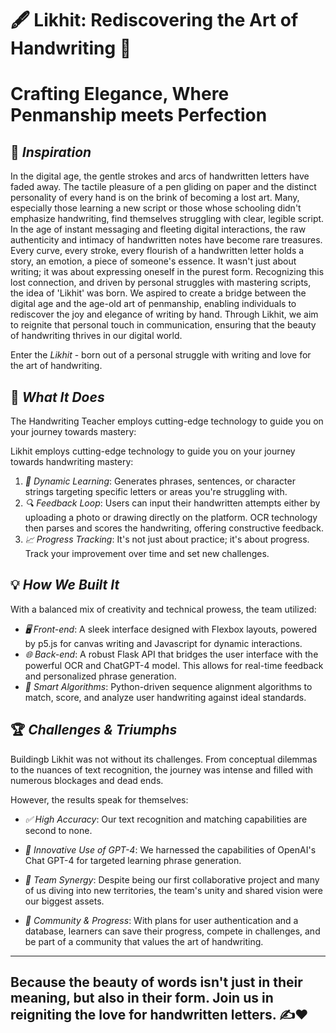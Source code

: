 
# 🖋 Likhit: Rediscovering the Art of Handwriting 📜

# Crafting Elegance, Where Penmanship meets Perfection

## 🌟 *Inspiration*


In the digital age, the gentle strokes and arcs of handwritten letters have faded away. The tactile pleasure of a pen gliding on paper and the distinct personality of every hand is on the brink of becoming a lost art. Many, especially those learning a new script or those whose schooling didn't emphasize handwriting, find themselves struggling with clear, legible script.
In the age of instant messaging and fleeting digital interactions, the raw authenticity and intimacy of handwritten notes have become rare treasures. Every curve, every stroke, every flourish of a handwritten letter holds a story, an emotion, a piece of someone's essence. It wasn't just about writing; it was about expressing oneself in the purest form. Recognizing this lost connection, and driven by personal struggles with mastering scripts, the idea of 'Likhit' was born. We aspired to create a bridge between the digital age and the age-old art of penmanship, enabling individuals to rediscover the joy and elegance of writing by hand. Through Likhit, we aim to reignite that personal touch in communication, ensuring that the beauty of handwriting thrives in our digital world.

Enter the *Likhit* - born out of a personal struggle with writing and love for the art of handwriting.


## 🚀 *What It Does*

The Handwriting Teacher employs cutting-edge technology to guide you on your journey towards mastery:


Likhit employs cutting-edge technology to guide you on your journey towards handwriting mastery:

1. *📘 Dynamic Learning*: Generates phrases, sentences, or character strings targeting specific letters or areas you're struggling with.
2. *🔍 Feedback Loop*: Users can input their handwritten attempts either by uploading a photo or drawing directly on the platform. OCR technology then parses and scores the handwriting, offering constructive feedback.
3. *📈 Progress Tracking*: It's not just about practice; it's about progress. Track your improvement over time and set new challenges.


## 💡 *How We Built It*
With a balanced mix of creativity and technical prowess, the team utilized:
- *🖥 Front-end*: A sleek interface designed with Flexbox layouts, powered by p5.js for canvas writing and Javascript for dynamic interactions.
- *🌐 Back-end*: A robust Flask API that bridges the user interface with the powerful OCR and ChatGPT-4 model. This allows for real-time feedback and personalized phrase generation.
- *🧠 Smart Algorithms*: Python-driven sequence alignment algorithms to match, score, and analyze user handwriting against ideal standards.
## 🏆 *Challenges & Triumphs*
Buildingb Likhit was not without its challenges. From conceptual dilemmas to the nuances of text recognition, the journey was intense and filled with numerous blockages and dead ends.

However, the results speak for themselves:
- *✅ High Accuracy*: Our text recognition and matching capabilities are second to none.
- *💬 Innovative Use of GPT-4*: We harnessed the capabilities of OpenAI's Chat GPT-4 for targeted learning phrase generation.
- *🤝 Team Synergy*: Despite being our first collaborative project and many of us diving into new territories, the team's unity and shared vision were our biggest assets.

- *👥 Community & Progress*: With plans for user authentication and a database, learners can save their progress, compete in challenges, and be part of a community that values the art of handwriting.


---
Because the beauty of words isn't just in their meaning, but also in their form. Join us in reigniting the love for handwritten letters. ✍❤
---
